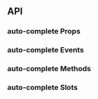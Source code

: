 ## API

### auto-complete Props

<field-table :data="autoCompleteProps" />

### auto-complete Events

<field-table :data="autoCompleteEvents" type="emits" />

### auto-complete Methods

<field-table :data="autoCompleteMethods" type="methods" />

### auto-complete Slots

<field-table :data="autoCompleteSlots" type="slots" />

<script setup>
import { ref } from 'vue';

const autoCompleteProps = ref([
  {
    name: 'model-value (v-model)',
    desc: '绑定值',
    type: 'string',
    value: '-',
  },
  {
    name: 'default-value',
    desc: '默认值（非受控模式）',
    type: 'string',
    value: "''",
  },
  {
    name: 'disabled',
    desc: '是否禁用',
    type: 'boolean',
    value: 'false',
  },
  {
    name: 'data',
    desc: '用于自动提示的数据',
    type: 'SelectOption[]',
    value: '[]',
    href:'/components/select/'
  },
  {
    name: 'popup-container',
    desc: '弹出框的挂载容器',
    type: 'PopupContainer',
    value: '-',
    href:"/guide/types"
  },
  {
    name: 'strict',
    desc: '是否为严格校验模式',
    type: 'boolean',
    value: 'false',
  },
  {
    name: 'filter-option',
    desc: '自定义选项过滤方法',
    type: 'FilterOption<SeletOptionData>',
    value: 'true',
    href:'/guide/types'
  },
  {
    name: 'trigger-props',
    desc: 'trigger 组件属性',
    type: 'TriggerProps',
    value: '-',
    href: '/components/trigger'
  },
  {
    name: 'allow-clear',
    desc: '是否允许清空输入框',
    type: 'boolean',
    value: 'false',
  },
  {
    name: 'virtual-list-props',
    desc: '传递虚拟列表属性，传入此参数以开启虚拟滚动 VirtualListProps',
    type: 'VirtualListProps',
    value: '-',
    href:"/components/select"
  },
]);

const autoCompleteEvents = ref([
  {
    name: 'change',
    desc: '绑定值发生改变时触发',
    type: {
      value: 'string'
    },
    value: '-',
  },
  {
    name: 'search',
    desc: '用户搜索时触发',
    type: {
      value: 'string'
    },
    value: '-',
  },
  {
    name: 'select',
    desc: '选择选项时触发',
    type: {
      value: 'string'
    },
    value: '-',
  },
  {
    name: 'clear',
    desc: '用户点击清除按钮时触发',
    type: {
      ev: 'Event'
    },
    value: '-',
  },
  {
    name: 'dropdown-scroll',
    desc: '下拉菜单发生滚动时触发',
    type: {
      ev: 'Event'
    },
    value: '-',
  },
  {
    name: 'dropdown-reach-bottom',
    desc: '下拉菜单滚动到底部时触发',
    type: {
      ev: 'Event'
    },
    value: '-',
  },
  {
    name: 'focus',
    desc: '自动补全聚焦时',
    type: {
      ev: 'FocusEvent'
    },
    value: '-',
  }, 
  {
    name: 'blur',
    desc: '自动补全失焦时',
    type: {
      ev: 'FocusEvent'
    },
    value: '-',
  }, 
]);

const autoCompleteMethods = ref([
  {
    name: 'focus',
    desc: '使输入框获取焦点',
    type: '-',
    value: '-',
  },
  {
    name: 'blur',
    desc: '使输入框失去焦点',
    type: '-',
    value: '-',
  },
]);

const autoCompleteSlots = ref([
  {
    name: 'option',
    desc: '选项内容',
    type: {
      data: 'SelectOption'
    },
    value: '-',
  },
  {
    name: 'footer',
    desc: '弹出框的页脚',
    type: '-',
    value: '-',
  },
]);
</script>
